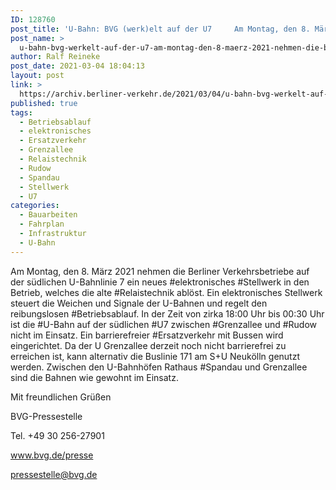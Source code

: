 ```yaml
---
ID: 128760
post_title: 'U-Bahn: BVG (werk)elt auf der U7     Am Montag, den 8. März 2021 nehmen die Berliner Verkehrsbetriebe auf der südlichen U-Bahnlinie 7 ein neues elektronisches Stellwerk in den Betrieb, &#8230;, aus BVG'
post_name: >
  u-bahn-bvg-werkelt-auf-der-u7-am-montag-den-8-maerz-2021-nehmen-die-berliner-verkehrsbetriebe-auf-der-suedlichen-u-bahnlinie-7-ein-neues-elektronisches-stellwerk-in-den-betrieb-aus-bvg
author: Ralf Reineke
post_date: 2021-03-04 18:04:13
layout: post
link: >
  https://archiv.berliner-verkehr.de/2021/03/04/u-bahn-bvg-werkelt-auf-der-u7-am-montag-den-8-maerz-2021-nehmen-die-berliner-verkehrsbetriebe-auf-der-suedlichen-u-bahnlinie-7-ein-neues-elektronisches-stellwerk-in-den-betrieb-aus-bvg/
published: true
tags:
  - Betriebsablauf
  - elektronisches
  - Ersatzverkehr
  - Grenzallee
  - Relaistechnik
  - Rudow
  - Spandau
  - Stellwerk
  - U7
categories:
  - Bauarbeiten
  - Fahrplan
  - Infrastruktur
  - U-Bahn
---
```

<p style="font-weight: 400;">Am Montag, den 8. März 2021 nehmen die Berliner Verkehrsbetriebe auf der südlichen U-Bahnlinie 7 ein neues #elektronisches #Stellwerk in den Betrieb, welches die alte #Relaistechnik ablöst. Ein elektronisches Stellwerk steuert die Weichen und Signale der U-Bahnen und regelt den reibungslosen #Betriebsablauf. In der Zeit von zirka 18:00 Uhr bis 00:30 Uhr ist die #U-Bahn auf der südlichen #U7 zwischen #Grenzallee und #Rudow nicht im Einsatz. Ein barrierefreier #Ersatzverkehr mit Bussen wird eingerichtet. Da der U Grenzallee derzeit noch nicht barrierefrei zu erreichen ist, kann alternativ die Buslinie 171 am S+U Neukölln genutzt werden. Zwischen den U-Bahnhöfen Rathaus #Spandau und Grenzallee sind die Bahnen wie gewohnt im Einsatz.</p>
<p style="font-weight: 400;">Mit freundlichen Grüßen</p>
<p style="font-weight: 400;">BVG-Pressestelle</p>
<p style="font-weight: 400;">Tel. +49 30 256-27901</p>
<p style="font-weight: 400;"><a href="http://www.bvg.de/presse" data-saferedirecturl="https://www.google.com/url?q=http://www.bvg.de/presse&amp;source=gmail&amp;ust=1614860774248000&amp;usg=AFQjCNHJ-8dWQbrez7qSC3mRNnnV3unxSA">www.bvg.de/presse</a></p>
<p style="font-weight: 400;"><a href="mailto:pressestelle@bvg.de">pressestelle@bvg.de</a></p>